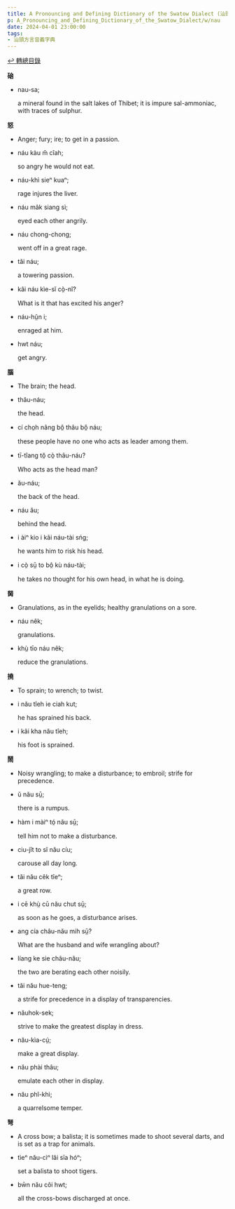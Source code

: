 ```yaml
---
title: A Pronouncing and Defining Dictionary of the Swatow Dialect (汕頭方言音義字典) / nau
p: A_Pronouncing_and_Defining_Dictionary_of_the_Swatow_Dialect/w/nau
date: 2024-04-01 23:00:00
tags: 
- 汕頭方言音義字典
---
```


[↩️ 轉總目錄](/A_Pronouncing_and_Defining_Dictionary_of_the_Swatow_Dialect)


**硇**

- nau-sa;

  a mineral found in the salt lakes of Thibet; it is impure sal-ammoniac, with traces of sulphur.

**怒**
- Anger; fury; ire; to get in a passion.

- náu kàu m̄ cîah;

  so angry he would not eat.

- náu-khì sieⁿ kuaⁿ;

  rage injures the liver.

- náu mâk siang sì;

  eyed each other angrily.

- náu chong-chong;

  went off in a great rage.

- tăi náu;

  a towering passion.

- kâi náu kìe-sĭ cò̤-nî?

  What is it that has excited his anger?

- náu-hṳ̆n i;

  enraged at him.

- hwt náu;

  get angry.

**腦**
- The brain; the head.

- thâu-náu;

  the head.

- cí cho̤h nâng bô̤ thâu bô̤ náu;

  these people have no one who acts as leader among them.

- tī-tîang tŏ̤ cò̤ thâu-náu?

  Who acts as the head man?

- ău-náu;

  the back of the head.

- náu ău;

  behind the head.

- i àiⁿ kio i kâi náu-tài sńg;

  he wants him to risk his head.

- i cò̤ sṳ̄ to bô̤ kù náu-tài;

  he takes no thought for his own head, in what he is doing.

**胬**
- Granulations, as in the eyelids; healthy granulations on a sore.

- náu nêk;

  granulations.

- khṳ̀ tīo náu nêk;

  reduce the granulations.

**撓**
- To sprain; to wrench; to twist.

- i nău tîeh ie ciah kut;

  he has sprained his back.

- i kâi kha nău tîeh;

  his foot is sprained.

**鬧**
- Noisy wrangling; to make a disturbance; to embroil; strife for precedence.

- ŭ nău sṳ̄;

  there is a rumpus.

- hàm i màiⁿ tó̤ nău sṳ̄;

  tell him not to make a disturbance.

- ciu-jît to sĭ nău cíu;

  carouse all day long.

- tăi nău cêk tîeⁿ;

  a great row.

- i cē khṳ̀ cū nău chut sṳ̄;

  as soon as he goes, a disturbance arises.

- ang cía châu-nău mih sṳ̄?

  What are the husband and wife wrangling about?

- líang ke sie châu-nău;

  the two are berating each other noisily.

- tăi nău hue-teng;

  a strife for precedence in a display of transparencies.

- năuhok-sek;

  strive to make the greatest display in dress.

- nău-kìa-cṳ́;

  make a great display.

- nău phài thâu;

  emulate each other in display.

- nău phî-khì;

  a quarrelsome temper.

**弩**
- A cross bow; a balista; it is sometimes made to shoot several darts, and is set as a trap for animals.

- tìeⁿ nău-cìⁿ lâi sīa hóⁿ;

  set a balista to shoot tigers.

- bw̄n nău côi hwt;

  all the cross-bows discharged at once.